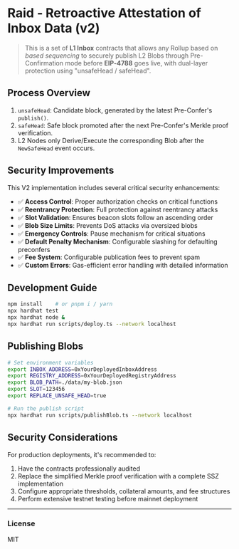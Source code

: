 # Raid ‑ Retroactive Attestation of Inbox Data (v2)

> This is a set of **L1 Inbox** contracts that allows any Rollup based on *based sequencing*
> to securely publish L2 Blobs through Pre-Confirmation mode before **EIP‑4788** goes live,
> with dual-layer protection using "unsafeHead / safeHead".

## Process Overview
1. `unsafeHead`: Candidate block, generated by the latest Pre-Confer's `publish()`.
2. `safeHead`: Safe block promoted after the next Pre-Confer's Merkle proof verification.
3. L2 Nodes only Derive/Execute the corresponding Blob after the `NewSafeHead` event occurs.

## Security Improvements

This V2 implementation includes several critical security enhancements:

- ✅ **Access Control**: Proper authorization checks on critical functions
- ✅ **Reentrancy Protection**: Full protection against reentrancy attacks
- ✅ **Slot Validation**: Ensures beacon slots follow an ascending order
- ✅ **Blob Size Limits**: Prevents DoS attacks via oversized blobs
- ✅ **Emergency Controls**: Pause mechanism for critical situations
- ✅ **Default Penalty Mechanism**: Configurable slashing for defaulting preconfers
- ✅ **Fee System**: Configurable publication fees to prevent spam
- ✅ **Custom Errors**: Gas-efficient error handling with detailed information

## Development Guide
```bash
npm install    # or pnpm i / yarn
npx hardhat test
npx hardhat node &
npx hardhat run scripts/deploy.ts --network localhost
```

## Publishing Blobs
```bash
# Set environment variables
export INBOX_ADDRESS=0xYourDeployedInboxAddress
export REGISTRY_ADDRESS=0xYourDeployedRegistryAddress
export BLOB_PATH=./data/my-blob.json
export SLOT=123456
export REPLACE_UNSAFE_HEAD=true

# Run the publish script
npx hardhat run scripts/publishBlob.ts --network localhost
```

## Security Considerations

For production deployments, it's recommended to:

1. Have the contracts professionally audited
2. Replace the simplified Merkle proof verification with a complete SSZ implementation
3. Configure appropriate thresholds, collateral amounts, and fee structures
4. Perform extensive testnet testing before mainnet deployment

---

### License
MIT
